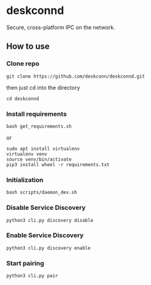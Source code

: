 # deskconnd

Secure, cross-platform IPC on the network.

## How to use

### Clone repo

```shell
git clone https://github.com/deskconn/deskconnd.git
```

then just cd into the directory

```shell
cd deskconnd
```

### Install requirements

```
bash get_requirements.sh
```

or

```shell
sudo apt install virtualenv
virtualenv venv
source venv/bin/activate
pip3 install wheel -r requirements.txt
```

### Initialization

```shell
bash scripts/daemon_dev.sh
```

### Disable Service Discovery

```shell
python3 cli.py discovery disable
```

### Enable Service Discovery

```shell
python3 cli.py discovery enable
```

### Start pairing

```shell
python3 cli.py pair
```
